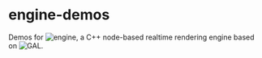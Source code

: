 # engine-demos

Demos for ![engine](https://github.com/circled-square/engine), a C++ node-based realtime rendering engine based on ![GAL](https://github.com/circled-square/GAL).
